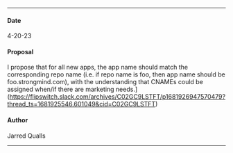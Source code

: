 ***
#### Date
4-20-23
#### Proposal
I propose that for all new apps, the app name should match the corresponding repo name (i.e. if repo name is foo, then app name should be foo.strongmind.com), with the understanding that CNAMEs could be assigned when/if there are marketing needs.](https://flipswitch.slack.com/archives/C02GC9LSTFT/p1681926947570479?thread_ts=1681925546.601049&cid=C02GC9LSTFT)
#### Author
Jarred Qualls
***
